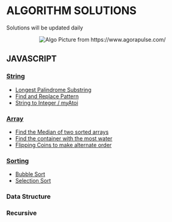 <h1> ALGORITHM SOLUTIONS</h1>
<p>Solutions will be updated daily</p>
<p align="center"><img alt="Algo Picture from https://www.agorapulse.com/" src="https://www.agorapulse.com/social-media-lab/wp-content/uploads/sites/6/2020/06/instagram-algorithm-image.png"/></p>

## JAVASCRIPT

### [String](String)
- [Longest Palindrome Substring](String/longestPalindromeSub.js)  
- [Find and Replace Pattern](/String/findAndReplacePattern.js)
- [String to Integer / myAtoi](/String/myAtoi.js)
### [Array](Array)
- [Find the Median of two sorted arrays](Array/findMedianSortedArrays.js)
- [Find the container with the most water](Array/containerWithMostWater.js)
- [Flipping Coins to make alternate order](Array/flippingCoins.js)
### [Sorting](Sorting)
- [Bubble Sort](Sorting/bubbleSort.js)
- [Selection Sort](Sorting/selectionSort.js)
### Data Structure
### Recursive

